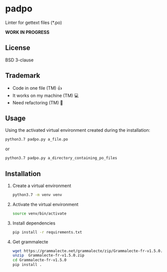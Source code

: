 # padpo

Linter for gettext files (*.po)

**WORK IN PROGRESS**

## License

BSD 3-clause

## Trademark

* Code in one file (TM) :+1:
* It works on my machine (TM) :computer:
* Need refactoring (TM) :construction_worker:

## Usage

Using the activated virtual environment created during the installation:

```bash
python3.7 padpo.py a_file.po
```

or

```bash
python3.7 padpo.py a_directory_containing_po_files
```

## Installation

1. Create a virtual environment
   ```bash
   python3.7 -m venv venv
   ```
2. Activate the virtual environment
   ```bash
   source venv/bin/activate
   ```
3. Install dependencies
   ```bash
   pip install -r requirements.txt
   ```
4. Get grammalecte
   ```bash
   wget https://grammalecte.net/grammalecte/zip/Grammalecte-fr-v1.5.0.zip
   unzip  Grammalecte-fr-v1.5.0.zip
   cd Grammalecte-fr-v1.5.0
   pip install .
   ```
